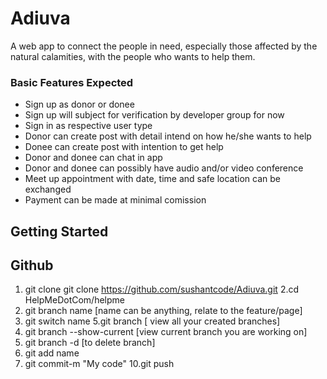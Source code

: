 # Adiuva
A web app to connect the people in need, especially those affected by the natural calamities, with the people who wants to help them.

### Basic Features Expected
* Sign up as donor or donee
* Sign up will subject for verification by developer group for now
* Sign in as respective user type
* Donor can create post with detail intend on how he/she wants to help
* Donee can create post with intention to get help
* Donor and donee can chat in app
* Donor and donee can possibly have audio and/or video conference
* Meet up appointment with date, time and safe location can be exchanged
* Payment can be made at minimal comission


## Getting Started

## Github
1. git clone git clone https://github.com/sushantcode/Adiuva.git
2.cd HelpMeDotCom/helpme
3. git branch name [name can be anything, relate to the feature/page]
4. git switch name
5.git branch [ view all your created branches]
6. git branch --show-current [view current branch you are working on]
7. git branch -d [to delete branch]
8. git add name
9. git commit-m "My code"
10.git push 

